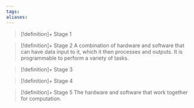 ```yaml
---
tags:
aliases:
---
```


> [!definition]+ Stage 1
>

> [!definition]+ Stage 2
> A combination of hardware and software that can have data input to it, which it then processes and outputs. It is programmable to perform a variety of tasks.

> [!definition]+ Stage 3
>

> [!definition]+ Stage 4
>

> [!definition]+ Stage 5
> The hardware and software that work together for computation.



